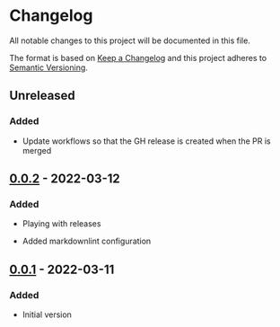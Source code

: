# Changelog

All notable changes to this project will be documented in this file.

The format is based on [Keep a Changelog](http://keepachangelog.com/)
and this project adheres to [Semantic Versioning](http://semver.org/).

## Unreleased

### Added

- Update workflows so that the GH release is created when the PR is merged

## [0.0.2] - 2022-03-12

### Added

- Playing with releases

- Added markdownlint configuration

## [0.0.1] - 2022-03-11

### Added

- Initial version

[0.0.2]: https://github.com/release-flow/keep-a-changelog-release-example/compare/v0.0.1...v0.0.2

[0.0.1]: https://github.com/release-flow/keep-a-changelog-release-example/releases/tag/v0.0.1
